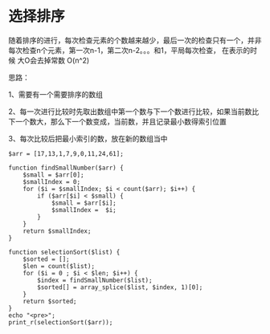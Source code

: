 # 选择排序

随着排序的进行，每次检查元素的个数越来越少，最后一次的检查只有一个，并非每次检查n个元素，第一次n-1，第二次n-2。。。和1，平局每次检查， 在表示的时候 大O会去掉常数 O\(n^2\)

思路：

1、需要有一个需要排序的数组

2、每一次进行比较时先取出数组中第一个数与下一个数进行比较，如果当前数比下一个数大，那么下一个数变成，当前数，并且记录最小数得索引位置

3、每次比较后把最小索引的数，放在新的数组当中

```
$arr = [17,13,1,7,9,0,11,24,61];

function findSmallNumber($arr) {
    $small = $arr[0];
    $smallIndex = 0;
    for ($i = $smallIndex; $i < count($arr); $i++) {
        if ($arr[$i] < $small) {
            $small = $arr[$i];
            $smallIndex =  $i;
        }
    }
    return $smallIndex;
}

function selectionSort($list) {
    $sorted = [];
    $len = count($list);
    for ($i = 0 ; $i < $len; $i++) {
        $index = findSmallNumber($list);
        $sorted[] = array_splice($list, $index, 1)[0];
    }
    return $sorted;
}
echo "<pre>";
print_r(selectionSort($arr));
```



